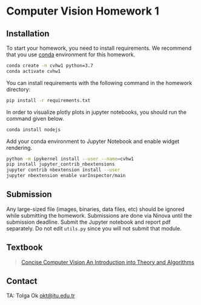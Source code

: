 # Computer Vision Homework 1


## Installation

To start your homework, you need to install requirements. We recommend that you use [conda](https://docs.conda.io/projects/conda/en/latest/user-guide/install/index.html) environment for this homework.

```bash
conda create -n cvhw1 python=3.7
conda activate cvhw1
```

You can install requirements with the following command in the homework directory:

```bash
pip install -r requirements.txt
```

In order to visualize plotly plots in jupyter notebooks, you should run the command given below.

```bash
conda install nodejs
```

Add your conda environment to Jupyter Notebook and enable widget rendering.

```bash
python -m ipykernel install --user --name=cvhw1
pip install jupyter_contrib_nbextensions
jupyter contrib nbextension install --user
jupyter nbextension enable varInspector/main
```



## Submission

Any large-sized file (images, binaries, data files, etc) should be ignored while submitting the homework. Submissions are done via Ninova until the submission deadline. Submit the Jupyter notebook and report pdf separately. Do not edit ```utils.py``` since you will not submit that module.


## Textbook

> [Concise Computer Vision
An Introduction
into Theory and Algorithms](https://doc.lagout.org/science/0_Computer%20Science/2_Algorithms/Concise%20Computer%20Vision_%20An%20Introduction%20into%20Theory%20and%20Algorithms%20%5BKlette%202014-01-20%5D.pdf)

## Contact

TA: Tolga Ok
okt@itu.edu.tr
